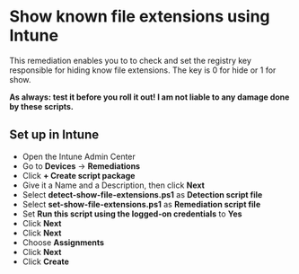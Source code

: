 # Show known file extensions using Intune
This remediation enables you to to check and set the registry key responsible for hiding know file extensions. The key is 0 for hide or 1 for show.

**As always: test it before you roll it out! I am not liable to any damage done by these scripts.**
## Set up in Intune
- Open the Intune Admin Center
- Go to **Devices** -> **Remediations**
- Click **+ Create script package**
- Give it a Name and a Description, then click **Next**
- Select **detect-show-file-extensions.ps1** as **Detection script file**
- Select **set-show-file-extensions.ps1** as **Remediation script file**
- Set **Run this script using the logged-on credentials** to **Yes**
- Click **Next**
- Click **Next**
- Choose **Assignments**
- Click **Next**
- Click **Create**
